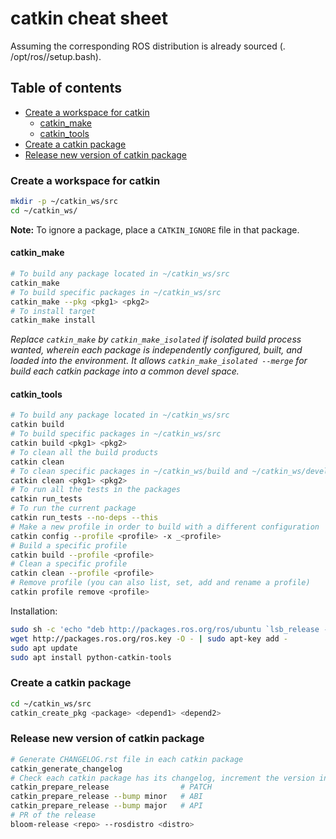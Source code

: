# catkin cheat sheet
Assuming the corresponding ROS distribution is already sourced (. /opt/ros/<distro>/setup.bash).

## Table of contents
* [Create a workspace for catkin](#Create-a-workspace-for-catkin)
  * [catkin_make](#catkin_make)
  * [catkin_tools](#catkin_tools)
* [Create a catkin package](#Create-a-catkin-package)
* [Release new version of catkin package](#Release-new-version-of-catkin-package)

### Create a workspace for catkin
```sh
mkdir -p ~/catkin_ws/src
cd ~/catkin_ws/
```

**Note:** To ignore a package, place a `CATKIN_IGNORE` file in that package.

#### catkin_make
```sh
# To build any package located in ~/catkin_ws/src
catkin_make
# To build specific packages in ~/catkin_ws/src
catkin_make --pkg <pkg1> <pkg2>
# To install target
catkin_make install
```
_Replace `catkin_make` by `catkin_make_isolated` if isolated build process wanted, wherein each package is independently configured, built, and loaded into the environment. It allows `catkin_make_isolated --merge` for build each catkin package into a common devel space._

#### catkin_tools
```sh
# To build any package located in ~/catkin_ws/src
catkin build
# To build specific packages in ~/catkin_ws/src
catkin build <pkg1> <pkg2>
# To clean all the build products
catkin clean
# To clean specific packages in ~/catkin_ws/build and ~/catkin_ws/devel
catkin clean <pkg1> <pkg2>
# To run all the tests in the packages
catkin run_tests
# To run the current package
catkin run_tests --no-deps --this
# Make a new profile in order to build with a different configuration
catkin config --profile <profile> -x _<profile>
# Build a specific profile
catkin build --profile <profile>
# Clean a specific profile
catkin clean --profile <profile>
# Remove profile (you can also list, set, add and rename a profile)
catkin profile remove <profile>
```

Installation:
```sh
sudo sh -c 'echo "deb http://packages.ros.org/ros/ubuntu `lsb_release -sc` main" > /etc/apt/sources.list.d/ros-latest.list'
wget http://packages.ros.org/ros.key -O - | sudo apt-key add -
sudo apt update
sudo apt install python-catkin-tools
```

### Create a catkin package
```sh
cd ~/catkin_ws/src
catkin_create_pkg <package> <depend1> <depend2>
```

### Release new version of catkin package
```sh
# Generate CHANGELOG.rst file in each catkin package
catkin_generate_changelog
# Check each catkin package has its changelog, increment the version in the package.xml and commit/tag the changes
catkin_prepare_release                # PATCH
catkin_prepare_release --bump minor   # ABI
catkin_prepare_release --bump major   # API
# PR of the release
bloom-release <repo> --rosdistro <distro>
```
